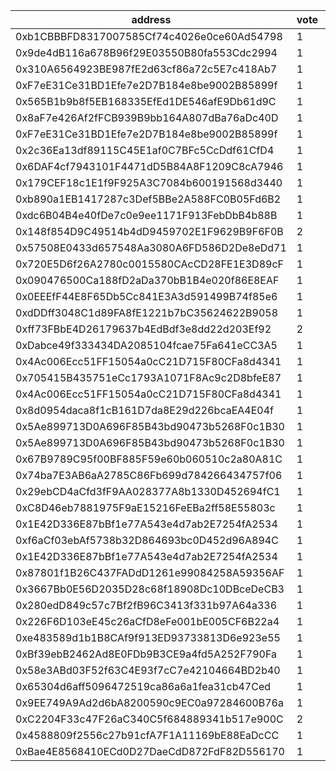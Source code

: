 address|vote|timestamp|signature
---|---|---|---
0xb1CBBBFD8317007585Cf74c4026e0ce60Ad54798|1|1601992185|0x81e175c5a6e0915005cc3ed7179e4c749dd00c3e15ad553b4f6567ccd636f9af6a7efaaf2a22efccdd745d36d286eb31b5022eea8b3a37dcb2915066eb1f054d1b
0x9de4dB116a678B96f29E03550B80fa553Cdc2994|1|1601992249|0x4e3cd8d34c8ad65c930e09de6279bd72b28b58d27e099c32eed0018b6923b03a5e6769c99cc8bb0288cfa2524f62c88d469b560ea9a9cf004c297386d726e6541b
0x310A6564923BE987fE2d63cf86a72c5E7c418Ab7|1|1601992260|0x78549c061daccb8e37d3ace1f16db48ba4d8cf5bc9251bd650359a9e7b2a752f428f5f304926afb2960829926a7b24102d48361b9244eee667b7b3435eef11421c
0xF7eE31Ce31BD1Efe7e2D7B184e8be9002B85899f|1|1601992361|0x8d7621bcd0fbd38c7b4d9638ad7fa3fe22d2107e40e1c6607e5154d3b1d021e2370b9b0803d4b3cfa967c5742ea18049e69a4fa0abfee1b69229aea1083308871c
0x565B1b9b8f5EB168335EfEd1DE546afE9Db61d9C|1|1601992445|0x7864bf6b271dbb3f2b4ed60620db36bfcca0d4ad524e0c303d1927fde4d04a583c776618b4697d771c6092528b92507985b79af353db634f9c3e3db04a1ee0ea1c
0x8aF7e426Af2fFCB939B9bb164A807dBa76aDc40D|1|1601992464|0xdc57746305d2aa09e82379e35e997abf6e65e47f00b686b662e95aac04be60b5225d0dcffb305be1cd9aee51186ad44a900f27b2edbe5da11afa75206fe4aa1b1b
0xF7eE31Ce31BD1Efe7e2D7B184e8be9002B85899f|1|1601992511|0x9e17456dfcf68cabdc26e695948eb0e89b7128f4f0134b7b876c6c4f9684759d07d20f4d6f6bdfd8337400a872815b9d04882a8aa97a44d9936a869c24fe73bd1c
0x2c36Ea13df89115C45E1af0C7BFc5CcDdf61CfD4|1|1601992535|0xb32bc1c8659d63e6fe2a57ee82bb5bcddea2c859f34b0b9bd9dc37828f7ff9365d6c33c6b99b1ad86ed347827d00c4aead63c2065169143cf869d656cb2ad60f1c
0x6DAF4cf7943101F4471dD5B84A8F1209C8cA7946|1|1601992574|0xdbcdf422d1e8af04e2f1432657e163f80900c1c78d8cfe6a682b815ca1c820a77df0ec25e3f2a20ec675b4e6699b313a289368f19a7a416f704776487ece364e1c
0x179CEF18c1E1f9F925A3C7084b600191568d3440|1|1601992712|0x6e69d0044ad9f468655fe2909409311a513b8df15a92c7aa15bcbcd786a1ad937cd611c9a70bf65bf924ceaa6abffd89c75f3863f9f7913b5b25e8673304bff61b
0xb890a1EB1417287c3Def5BBe2A588FC0B05Fd6B2|1|1601992717|0x90c184b4b80542f7c7a234471e8ba4f8d83cb3062943b75344b9874c8c3f741a6269cd65a75aa0ef93da4789da6acabc304c9d78abcd76c84b4e88063b176bdd1c
0xdc6B04B4e40fDe7c0e9ee1171F913FebDbB4b88B|1|1601992987|0xed3b3a78b0a4377b2ded86de3b0407b6b444e13cedfd61d5d8a938e18b1e018176e0021e468a747f044cb8a4949764dae763a956cc7e6762159dcd75305c518b1b
0x148f854D9C49514b4dD9459702E1F9629B9F6F0B|2|1601993191|0xb0c5e4cce58d2d5387940187b3866d54c098ee4cb11da7b70cd6abb07b0c68067b725e2b4dede3fff8da9741c5fbaaefe606f6cef4acad2a1a1e01f7f88276b01b
0x57508E0433d657548Aa3080A6FD586D2De8eDd71|1|1601993284|0xb3d773d81fc280cbcdd3388f6899d4ab13f131d49a1246e437702356feb525d67ddb9c4b204c37aaae2d90559da288b77eb11f3dede468859097e630880753661c
0x720E5D6f26A2780c0015580CAcCD28FE1E3D89cF|1|1601993286|0x2af943d8ee872c879d55d702f27a2efd24c3ae9e4438d95b1f080c9328ef567d043a627a2b32a49ef212a7ee59b1b2638402d2c4e81c3568b6bd29344facb55e1b
0x090476500Ca188fD2aDa370bB1B4e020f86E8EAF|1|1601993334|0x714f04508a8b9093e902347e6b14eb3dcc5276cd6b32de0a8978672bbcaba38866dbfcdc7a112ae9f34f55aa34ea8ba6e415155ae28ccf7523ebee0d5a658f4e1c
0x0EEEfF44E8F65Db5Cc841E3A3d591499B74f85e6|1|1601993391|0xd32e31359a61d93fc840d8ea3838877fee6e0d5001e00fd251004b487266e1921d1c07a966d8172905cc4cb490c9e621a0b0cea33c4ba593734556dccdd455fb1c
0xdDDff3048C1d89FA8fE1221b7bC35624622B9058|1|1601993488|0xb4f8785c592f6a7c3e1e74d35b34ac67dc76f829120505939da188629d3098bf594162c0f0106dd84ba7df382f645ea2e205270df2ca43a00cf63a312ae0dcef1c
0xff73FBbE4D26179637b4EdBdf3e8dd22d203Ef92|2|1601993523|0x6c73ebdab52787c704638493176d790db076802eb6372ed886a020f3f3f68feb7a54fbcfa2de4850da9da69c950b47b1baf9370d7419286b3dcc1661395eb2eb1b
0xDabce49f333434DA2085104fcae75Fa641eCC3A5|1|1601993938|0xc3db70b1bdc3e0ea7abbda837aff8b564c9474015856f19de627d08902fc7129521655718cfe9393c6a55247d3c8420e1e2c371cb49ed6e3a9b76e2865f78e541c
0x4Ac006Ecc51FF15054a0cC21D715F80CFa8d4341|1|1601994073|0x27132e9e55c6d6fc09ed29b800e8225b951fa2745b7f1b376a8405b2431b09a51d8c13f0ec6499ac9eeb27d7305ca0bb7e020da59255af0bb75e196746528add1b
0x705415B435751eCc1793A1071F8Ac9c2D8bfeE87|1|1601994096|0x074391e56172a7cb51dae7b83f16fc781e58ebf273343cb3c2365b8e2a41175841c1d2dbb363faf515703e35365f93c0289b1c7c25e800c80304de3180a32f251b
0x4Ac006Ecc51FF15054a0cC21D715F80CFa8d4341|1|1601994309|0xeb63459a4b8f18187cea63b18b0a4da0b53954c7e441ddad9a89e542b22124063984de97e2501b97852b66ab34d5ad35759bacbcfe4302aa44bc77ef369f649a1c
0x8d0954daca8f1cB161D7da8E29d226bcaEA4E04f|1|1601994917|0xb6652e5566616e19ff25dbb0bc28eae4b866d6f0eed62e91bb15c780b1f386650bcb57b14bf81816f8b8d03c14ff2cd03e2739ec809e4f00d3cd52c91a5d26b71c
0x5Ae899713D0A696F85B43bd90473b5268F0c1B30|1|1601995310|0x066b2ce5628d5132654e5e3ce04cb982af0f3f3a10746cf414b08151ebde04c271ffc84b7958fae5eb4acdf4a5542c308e3deac0d885cb3f180301f0fa91cc8a1b
0x5Ae899713D0A696F85B43bd90473b5268F0c1B30|1|1601995476|0x28aff2bb0db9ab4b50b0622af64487c2b3248b9f3757b144499ea1227c39bb1440bced1b32453b1fd4a33c212e54cfa364203e6bf5e404be56b95472cfd05d3c1b
0x67B9789C95f00BF885F59e60b060510c2a80A81C|1|1601995816|0x834c14e59d129f14b3c53919ec1d250f0f8eac688c63f6ee9ed1119c3367f1d255ef0359d2a9b0545f0951e7278f991c0e7f2d2c94a8486cf693d42c305109561b
0x74ba7E3AB6aA2785C86Fb699d784266434757f06|1|1601996937|0xfc8d13be85d5e5b755b2d1eca6a83f5fbbc6744889dbef54a13a87e4b68b12f503a7b05d19da663fbbd27d268f525dec78191a05d74eebef2729d0d652eebdba1b
0x29ebCD4aCfd3fF9AA028377A8b1330D452694fC1|1|1601997329|0xda42242474b9b17f3e42c304203b78d49c5e06b02b7d68ae55924402e35f92ff0a8317f7088dd14689e7937a081b6cb1121034abc47a2ec76005756db19b12e71b
0xC8D46eb7881975F9aE15216FeEBa2ff58E55803c|1|1601997384|0x3719da114022f5bf821977e5648494a45c97fe74030f8bd7c7c4c0418ec4d29c264e4f6037e7ffd6fb18264bfbdbefb88202418ad2f680760a586b3c9c1974781b
0x1E42D336E87bBf1e77A543e4d7ab2E7254fA2534|1|1601997566|0x1993ccd7f78459a54289e0728bbe4e2469be695c2154ae6eee8a2b3d3fabd8ef26e0d8632a46865052734b9ccbc1db0cb12ff91159dbdff7323edcfd76635c831c
0xf6aCf03ebAf5738b32D864693bc0D452d96A894C|1|1601997581|0x9cfc100d97a19e0e3a8f75a7332ccb162a796d65221a880f8a567343a7b495bb430308305e731d173057f42796b48ea8b0438a2cf4b60dc1ef08cf7dcfe19bb01c
0x1E42D336E87bBf1e77A543e4d7ab2E7254fA2534|1|1601997634|0x5ed29f41bdcd2eeab4d50faeb8cc728820636d837ecc4d2d0b50cf2f26cdbb477c7a302f79eee0a1dcc204cc5a1e2e9175ea011993703def51489f5cf9fc5b531b
0x87801f1B26C437FADdD1261e99084258A59356AF|1|1601997765|0xfdb170c457e0422e3258c75e896c3414b5f10270c27e2d36dfacf3f6a8a2c9943ff26d5f0a50694ae0649d7fcf1399b6649526a80ff88aac0f3df1dfdbe18dc31c
0x3667Bb0E56D2035D28c68f18908Dc10DBceDeCB3|1|1602000165|0xb66e39c7f0fa1926edd0b562ab93f5ca4d8a1691dafa23425a6a8a8ac68e596608ca1fdb19aa7f04a7256e1213421baeb035a70b743669c2c6c0d1c69650328b1c
0x280edD849c57c7Bf2fB96C3413f331b97A64a336|1|1602000518|0x035866c0fea8056348f1da12dffae106fcc38d7151285a51fb1983a65311264b49ec03746bed4380c7f9bae25f5a245da6d8a7697209e736ebe7170256c136ea1c
0x226F6D103eE45c26aCfD8eFe001bE005CF6B22a4|1|1602000592|0x1591ae2a4a9994ebe7b2815de7a092a0df3236e9abe387c0d17d6e71532603ff2dfd9f70932694a697ff7a1c8b4ebe6051e619a25e7c5b64fe50894bdbb6d4811b
0xe483589d1b1B8CAf9f913ED93733813D6e923e55|1|1602002109|0x6cdb2eaaa9e2ff2cd3b1e2f5661713e39b4354b81920912b144b66efa95b15c138f448f02ad26e382461c7ec24e20f29fdba309b0ac4cb92ddbe2a02e69985671c
0xBf39ebB2462Ad8E0FDb9B3CE9a4fd5A252F790Fa|1|1602004494|0xe7abe2438736fc150f2a1ba85004174fd80ce0ceba7f44f014f4cf98ce75b64024167509d06d38e0fd4bbe06a2babf878f86cafa1e1a371a9f6706cf22ee4ebb1b
0x58e3ABd03F52f63C4E93f7cC7e42104664BD2b40|1|1602004863|0x1c19b5af56f0da4022bed082e0063798adbe4fb33ef388585f7a1ff9dc529343474efd658fad2137ce382cdcdec7bce2583049caed5d3b1d77c9ff897ec2ff511c
0x65304d6aff5096472519ca86a6a1fea31cb47Ced|1|1602005297|0x68c18978196d2289faee4329a51ce4078342bb70c0cac7837bdc08e9409c13d268ac27e5ba2ab84e827347c9d39d9d54b9d266c44c074a3775a801e4a0bb2ad51b
0x9EE749A9Ad2d6bA8200590c9EC0a97284600B76a|1|1602005358|0xab23bc290080b91df90787e8af8079bbe0c31f85132fb615d966efaa66539af924d9f798eaccb60c20a08351e584716daeb84557cdae9e07d0bf4899014752851c
0xC2204F33c47F26aC340C5f684889341b517e900C|2|1602028943|0x927db5f871453db5f381404351e6215f26c194da96977d8aca0904eb0e17fa584ec013437bd6994674f0feddaadaf2c059170bf2976aecba2d8fe9c1ef227f921c
0x4588809f2556c27b91cfA7F1A11169bE88EaDcCC|1|1602030205|0x236956aac3e54effc15245467ff4b6d4f1c7e7960915dd92027c7293997d148f780bf6c06d7f3e32d6b187a64fef2a7fd2626233dc858a1b66747f215348d3e01b
0xBae4E8568410ECd0D27DaeCdD872FdF82D556170|1|1602035581|0x74fadebe599132cdc9651e310aa34fc0cc150f8c0f328c4a0b1a75f73f2443b918f81e8d2bc9842a49e7bf545bbed1804c502cc205fdde7bb7799e57ebdacc021c